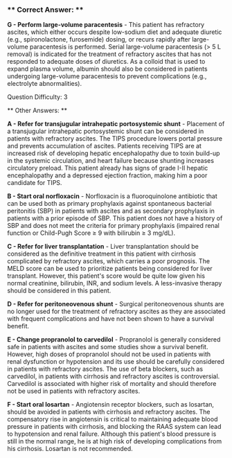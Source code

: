 ### ** Correct Answer: **

**G - Perform large-volume paracentesis** - This patient has refractory ascites, which either occurs despite low-sodium diet and adequate diuretic (e.g., spironolactone, furosemide) dosing, or recurs rapidly after large-volume paracentesis is performed. Serial large-volume paracentesis (> 5 L removal) is indicated for the treatment of refractory ascites that has not responded to adequate doses of diuretics. As a colloid that is used to expand plasma volume, albumin should also be considered in patients undergoing large-volume paracentesis to prevent complications (e.g., electrolyte abnormalities).

Question Difficulty: 3

** Other Answers: **

**A - Refer for transjugular intrahepatic portosystemic shunt** - Placement of a transjugular intrahepatic portosystemic shunt can be considered in patients with refractory ascites. The TIPS procedure lowers portal pressure and prevents accumulation of ascites. Patients receiving TIPS are at increased risk of developing hepatic encephalopathy due to toxin build-up in the systemic circulation, and heart failure because shunting increases circulatory preload. This patient already has signs of grade I-II hepatic encephalopathy and a depressed ejection fraction, making him a poor candidate for TIPS.

**B - Start oral norfloxacin** - Norfloxacin is a fluoroquinolone antibiotic that can be used both as primary prophylaxis against spontaneous bacterial peritonitis (SBP) in patients with ascites and as secondary prophylaxis in patients with a prior episode of SBP. This patient does not have a history of SBP and does not meet the criteria for primary prophylaxis (impaired renal function or Child-Pugh Score ≥ 9 with bilirubin ≥ 3 mg/dL).

**C - Refer for liver transplantation** - Liver transplantation should be considered as the definitive treatment in this patient with cirrhosis complicated by refractory ascites, which carries a poor prognosis. The MELD score can be used to prioritize patients being considered for liver transplant. However, this patient's score would be quite low given his normal creatinine, bilirubin, INR, and sodium levels. A less-invasive therapy should be considered in this patient.

**D - Refer for peritoneovenous shunt** - Surgical peritoneovenous shunts are no longer used for the treatment of refractory ascites as they are associated with frequent complications and have not been shown to have a survival benefit.

**E - Change propranolol to carvedilol** - Propranolol is generally considered safe in patients with ascites and some studies show a survival benefit. However, high doses of propranolol should not be used in patients with renal dysfunction or hypotension and its use should be carefully considered in patients with refractory ascites. The use of beta blockers, such as carvedilol, in patients with cirrhosis and refractory ascites is controversial. Carvedilol is associated with higher risk of mortality and should therefore not be used in patients with refractory ascites.

**F - Start oral losartan** - Angiotensin receptor blockers, such as losartan, should be avoided in patients with cirrhosis and refractory ascites. The compensatory rise in angiotensin is critical to maintaining adequate blood pressure in patients with cirrhosis, and blocking the RAAS system can lead to hypotension and renal failure. Although this patient's blood pressure is still in the normal range, he is at high risk of developing complications from his cirrhosis. Losartan is not recommended.

